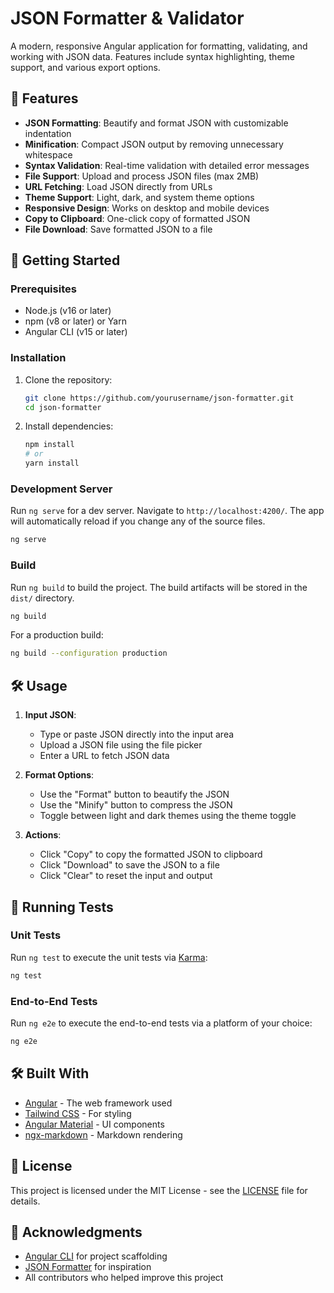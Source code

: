 # JSON Formatter & Validator

A modern, responsive Angular application for formatting, validating, and working with JSON data. Features include syntax highlighting, theme support, and various export options.

## 🌟 Features

- **JSON Formatting**: Beautify and format JSON with customizable indentation
- **Minification**: Compact JSON output by removing unnecessary whitespace
- **Syntax Validation**: Real-time validation with detailed error messages
- **File Support**: Upload and process JSON files (max 2MB)
- **URL Fetching**: Load JSON directly from URLs
- **Theme Support**: Light, dark, and system theme options
- **Responsive Design**: Works on desktop and mobile devices
- **Copy to Clipboard**: One-click copy of formatted JSON
- **File Download**: Save formatted JSON to a file

## 🚀 Getting Started

### Prerequisites

- Node.js (v16 or later)
- npm (v8 or later) or Yarn
- Angular CLI (v15 or later)

### Installation

1. Clone the repository:
   ```bash
   git clone https://github.com/yourusername/json-formatter.git
   cd json-formatter
   ```

2. Install dependencies:
   ```bash
   npm install
   # or
   yarn install
   ```

### Development Server

Run `ng serve` for a dev server. Navigate to `http://localhost:4200/`. The app will automatically reload if you change any of the source files.

```bash
ng serve
```

### Build

Run `ng build` to build the project. The build artifacts will be stored in the `dist/` directory.

```bash
ng build
```

For a production build:

```bash
ng build --configuration production
```

## 🛠️ Usage

1. **Input JSON**:
   - Type or paste JSON directly into the input area
   - Upload a JSON file using the file picker
   - Enter a URL to fetch JSON data

2. **Format Options**:
   - Use the "Format" button to beautify the JSON
   - Use the "Minify" button to compress the JSON
   - Toggle between light and dark themes using the theme toggle

3. **Actions**:
   - Click "Copy" to copy the formatted JSON to clipboard
   - Click "Download" to save the JSON to a file
   - Click "Clear" to reset the input and output

## 🧪 Running Tests

### Unit Tests

Run `ng test` to execute the unit tests via [Karma](https://karma-runner.github.io):

```bash
ng test
```

### End-to-End Tests

Run `ng e2e` to execute the end-to-end tests via a platform of your choice:

```bash
ng e2e
```

## 🛠️ Built With

- [Angular](https://angular.io/) - The web framework used
- [Tailwind CSS](https://tailwindcss.com/) - For styling
- [Angular Material](https://material.angular.io/) - UI components
- [ngx-markdown](https://github.com/jfcere/ngx-markdown) - Markdown rendering

## 📝 License

This project is licensed under the MIT License - see the [LICENSE](LICENSE) file for details.

## 🙏 Acknowledgments

- [Angular CLI](https://github.com/angular/angular-cli) for project scaffolding
- [JSON Formatter](https://github.com/mohsen1/json-formatter-js) for inspiration
- All contributors who helped improve this project
